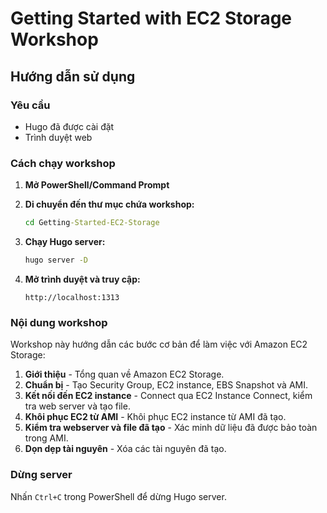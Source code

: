 # Getting Started with EC2 Storage Workshop

## Hướng dẫn sử dụng

### Yêu cầu
- Hugo đã được cài đặt
- Trình duyệt web

### Cách chạy workshop

1. **Mở PowerShell/Command Prompt**

2. **Di chuyển đến thư mục chứa workshop:**
   ```cmd
   cd Getting-Started-EC2-Storage
   ```

3. **Chạy Hugo server:**
   ```cmd
   hugo server -D
   ```

4. **Mở trình duyệt và truy cập:**
   ```
   http://localhost:1313
   ```

### Nội dung workshop

Workshop này hướng dẫn các bước cơ bản để làm việc với Amazon EC2 Storage:

1. **Giới thiệu** - Tổng quan về Amazon EC2 Storage.
2. **Chuẩn bị** - Tạo Security Group, EC2 instance, EBS Snapshot và AMI.
3. **Kết nối đến EC2 instance** - Connect qua EC2 Instance Connect, kiểm tra web server và tạo file.
4. **Khôi phục EC2 từ AMI** - Khôi phục EC2 instance từ AMI đã tạo.
5. **Kiểm tra webserver và file đã tạo** - Xác minh dữ liệu đã được bảo toàn trong AMI.
6. **Dọn dẹp tài nguyên** - Xóa các tài nguyên đã tạo.

### Dừng server

Nhấn `Ctrl+C` trong PowerShell để dừng Hugo server.
